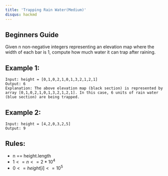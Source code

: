 ```yaml
---
title: 'Trapping Rain Water(Medium)'
disqus: hackmd
---
```


## Beginners Guide

Given n non-negative integers representing an elevation map where the width of each bar is 1, compute how much water it can trap after raining.

Example 1:
---
```go=
Input: height = [0,1,0,2,1,0,1,3,2,1,2,1]
Output: 6
Explanation: The above elevation map (black section) is represented by array [0,1,0,2,1,0,1,3,2,1,2,1]. In this case, 6 units of rain water (blue section) are being trapped.
```

Example 2:
---
```go=
Input: height = [4,2,0,3,2,5]
Output: 9
```

Rules:
---
* n == height.length
* $1 <= n <= 2 * 10^4$
* $0 <= height[i] <= 10^5$